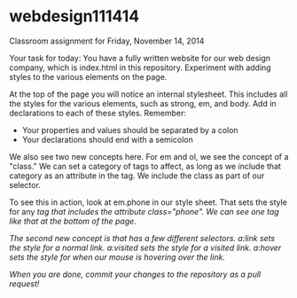webdesign111414
===============

Classroom assignment for Friday, November 14, 2014

Your task for today:
You have a fully written website for our web design company, which is index.html in this repository. Experiment with adding styles to the various elements on the page.

At the top of the page you will notice an internal stylesheet. This includes all the styles for the various elements, such as strong, em, and body. Add in declarations to each of these styles. Remember:
- Your properties and values should be separated by a colon
- Your declarations should end with a semicolon

We also see two new concepts here. For em and ol, we see the concept of a "class." We can set a category of tags to affect, as long as we include that category as an attribute in the tag. We include the class as part of our selector.

To see this in action, look at em.phone in our style sheet. That sets the style for any <em> tag that includes the attribute class="phone". We can see one <em> tag like that at the bottom of the page.

The second new concept is that <a> has a few different selectors. a:link sets the style for a normal link. a:visited sets the style for a visited link. a:hover sets the style for when our mouse is hovering over the link.

When you are done, commit your changes to the repository as a pull request! 
